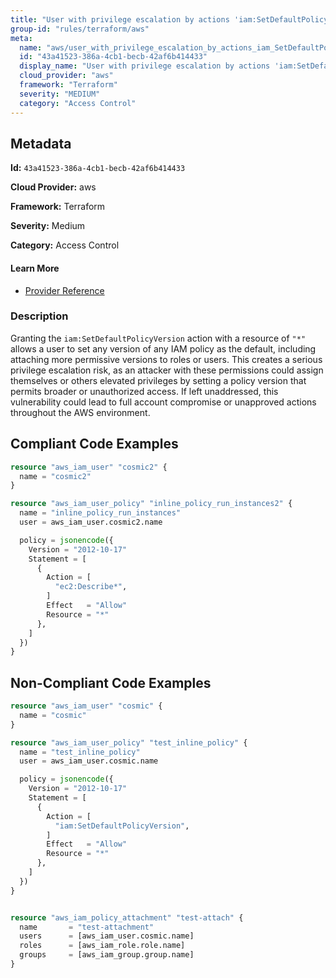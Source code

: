 ```yaml
---
title: "User with privilege escalation by actions 'iam:SetDefaultPolicyVersion'"
group-id: "rules/terraform/aws"
meta:
  name: "aws/user_with_privilege_escalation_by_actions_iam_SetDefaultPolicyVersion"
  id: "43a41523-386a-4cb1-becb-42af6b414433"
  display_name: "User with privilege escalation by actions 'iam:SetDefaultPolicyVersion'"
  cloud_provider: "aws"
  framework: "Terraform"
  severity: "MEDIUM"
  category: "Access Control"
---
```

## Metadata

**Id:** `43a41523-386a-4cb1-becb-42af6b414433`

**Cloud Provider:** aws

**Framework:** Terraform

**Severity:** Medium

**Category:** Access Control

#### Learn More

 - [Provider Reference](https://registry.terraform.io/providers/hashicorp/aws/latest/docs/resources/iam_user_policy#policy)

### Description

 Granting the `iam:SetDefaultPolicyVersion` action with a resource of `"*"` allows a user to set any version of any IAM policy as the default, including attaching more permissive versions to roles or users. This creates a serious privilege escalation risk, as an attacker with these permissions could assign themselves or others elevated privileges by setting a policy version that permits broader or unauthorized access. If left unaddressed, this vulnerability could lead to full account compromise or unapproved actions throughout the AWS environment.


## Compliant Code Examples
```terraform
resource "aws_iam_user" "cosmic2" {
  name = "cosmic2"
}

resource "aws_iam_user_policy" "inline_policy_run_instances2" {
  name = "inline_policy_run_instances"
  user = aws_iam_user.cosmic2.name

  policy = jsonencode({
    Version = "2012-10-17"
    Statement = [
      {
        Action = [
          "ec2:Describe*",
        ]
        Effect   = "Allow"
        Resource = "*"
      },
    ]
  })
}

```
## Non-Compliant Code Examples
```terraform
resource "aws_iam_user" "cosmic" {
  name = "cosmic"
}

resource "aws_iam_user_policy" "test_inline_policy" {
  name = "test_inline_policy"
  user = aws_iam_user.cosmic.name

  policy = jsonencode({
    Version = "2012-10-17"
    Statement = [
      {
        Action = [
          "iam:SetDefaultPolicyVersion",
        ]
        Effect   = "Allow"
        Resource = "*"
      },
    ]
  })
}


resource "aws_iam_policy_attachment" "test-attach" {
  name       = "test-attachment"
  users      = [aws_iam_user.cosmic.name]
  roles      = [aws_iam_role.role.name]
  groups     = [aws_iam_group.group.name]
}


```
